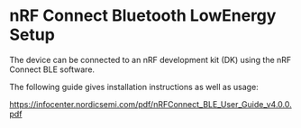 # nRF Connect Bluetooth LowEnergy Setup

The device can be connected to an nRF development kit (DK) using the nRF Connect BLE software.

The following guide gives installation instructions as well as usage:

https://infocenter.nordicsemi.com/pdf/nRFConnect_BLE_User_Guide_v4.0.0.pdf
